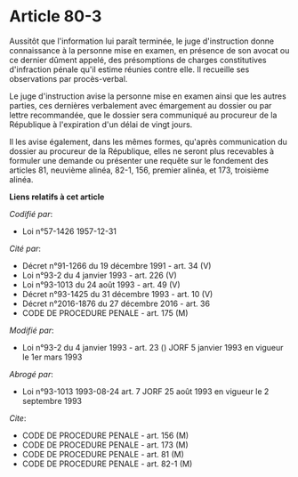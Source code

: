 # Article 80-3

Aussitôt que l'information lui paraît terminée, le juge d'instruction donne connaissance à la personne mise en examen, en
présence de son avocat ou ce dernier dûment appelé, des présomptions de charges constitutives d'infraction pénale qu'il
estime réunies contre elle. Il recueille ses observations par procès-verbal.

Le juge d'instruction avise la personne mise en examen ainsi que les autres parties, ces dernières verbalement avec
émargement au dossier ou par lettre recommandée, que le dossier sera communiqué au procureur de la République à l'expiration
d'un délai de vingt jours.

Il les avise également, dans les mêmes formes, qu'après communication du dossier au procureur de la République, elles ne
seront plus recevables à formuler une demande ou présenter une requête sur le fondement des articles 81, neuvième alinéa,
82-1, 156, premier alinéa, et 173, troisième alinéa.

**Liens relatifs à cet article**

_Codifié par_:

  - Loi n°57-1426 1957-12-31

_Cité par_:

  - Décret n°91-1266 du 19 décembre 1991 - art. 34 (V)
  - Loi n°93-2 du 4 janvier 1993 - art. 226 (V)
  - Loi n°93-1013 du 24 août 1993 - art. 49 (V)
  - Décret n°93-1425 du 31 décembre 1993 - art. 10 (V)
  - Décret n°2016-1876 du 27 décembre 2016 - art. 36
  - CODE DE PROCEDURE PENALE - art. 175 (M)

_Modifié par_:

  - Loi n°93-2 du 4 janvier 1993 - art. 23 () JORF 5 janvier 1993 en vigueur le 1er mars 1993

_Abrogé par_:

  - Loi n°93-1013 1993-08-24 art. 7 JORF 25 août 1993 en vigueur le 2 septembre 1993

_Cite_:

  - CODE DE PROCEDURE PENALE - art. 156 (M)
  - CODE DE PROCEDURE PENALE - art. 173 (M)
  - CODE DE PROCEDURE PENALE - art. 81 (M)
  - CODE DE PROCEDURE PENALE - art. 82-1 (M)
